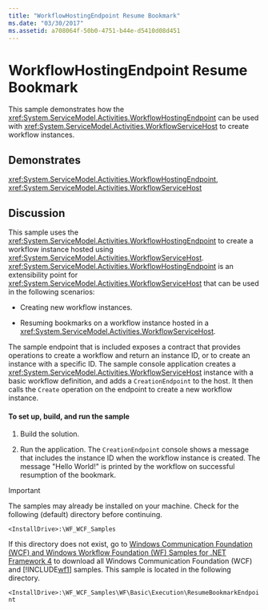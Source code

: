 ```yaml
---
title: "WorkflowHostingEndpoint Resume Bookmark"
ms.date: "03/30/2017"
ms.assetid: a708064f-50b0-4751-b44e-d5410d08d451
---
```

# WorkflowHostingEndpoint Resume Bookmark
This sample demonstrates how the <xref:System.ServiceModel.Activities.WorkflowHostingEndpoint> can be used with <xref:System.ServiceModel.Activities.WorkflowServiceHost> to create workflow instances.  
  
## Demonstrates  
 <xref:System.ServiceModel.Activities.WorkflowHostingEndpoint>, <xref:System.ServiceModel.Activities.WorkflowServiceHost>  
  
## Discussion  
 This sample uses the <xref:System.ServiceModel.Activities.WorkflowHostingEndpoint> to create a workflow instance hosted using <xref:System.ServiceModel.Activities.WorkflowServiceHost>. <xref:System.ServiceModel.Activities.WorkflowHostingEndpoint> is an extensibility point for <xref:System.ServiceModel.Activities.WorkflowServiceHost> that can be used in the following scenarios:  
  
- Creating new workflow instances.  
  
- Resuming bookmarks on a workflow instance hosted in a <xref:System.ServiceModel.Activities.WorkflowServiceHost>.  
  
 The sample endpoint that is included exposes a contract that provides operations to create a workflow and return an instance ID, or to create an instance with a specific ID. The sample console application creates a <xref:System.ServiceModel.Activities.WorkflowServiceHost> instance with a basic workflow definition, and adds a `CreationEndpoint` to the host. It then calls the `Create` operation on the endpoint to create a new workflow instance.  
  
#### To set up, build, and run the sample  
  
1. Build the solution.  
  
2. Run the application. The `CreationEndpoint` console shows a message that includes the instance ID when the workflow instance is created. The message "Hello World!" is printed by the workflow on successful resumption of the bookmark.  
  
> [!IMPORTANT]
>  The samples may already be installed on your machine. Check for the following (default) directory before continuing.  
>   
>  `<InstallDrive>:\WF_WCF_Samples`  
>   
>  If this directory does not exist, go to [Windows Communication Foundation (WCF) and Windows Workflow Foundation (WF) Samples for .NET Framework 4](https://go.microsoft.com/fwlink/?LinkId=150780) to download all Windows Communication Foundation (WCF) and [!INCLUDE[wf1](../../../../includes/wf1-md.md)] samples. This sample is located in the following directory.  
>   
>  `<InstallDrive>:\WF_WCF_Samples\WF\Basic\Execution\ResumeBookmarkEndpoint`
